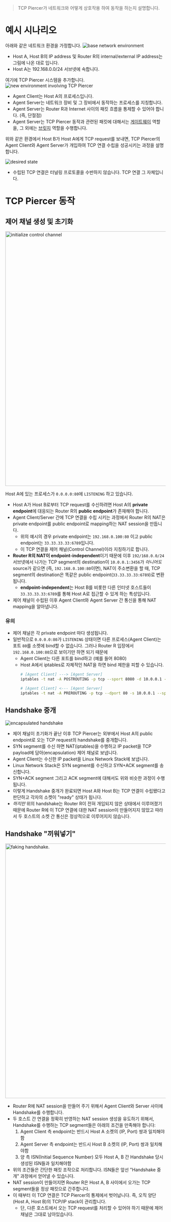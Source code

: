 > TCP Piercer가 네트워크와 어떻게 상호작용 하여 동작을 하는지 설명합니다.

# 예시 시나리오
아래와 같은 네트워크 환경을 가정합니다.
<img src="./_images/base-environment.png" alt="base network environment">

- Host A, Host B의 IP address 및 Router R의 internal/external IP address는 그림에 나온 대로 입니다.
- Host A는 192.168.0.0/24 서브넷에 속합니다.

여기에 TCP Piercer 시스템을 추가합니다.
<img src="./_images/new-environment.png" alt="new environment involving TCP Piercer">

- Agent Client는 Host A의 프로세스입니다.
- Agent Server는 네트워크 장비 및 그 장비에서 동작하는 프로세스를 지칭합니다.
- Agent Server는 Router R과 Internet 사이의 패킷 흐름을 통제할 수 있어야 합니다. (즉, 단절점)
- Agent Server는 TCP Piercer 동작과 관련된 패킷에 대해서는 [게이트웨이][Wikipedia, Gateway] 역할을, 그 외에는 [브릿지][Wikipedia, Bridge] 역할을 수행합니다.

위와 같은 환경에서 Host B가 Host A에게 TCP request를 보내면, TCP Piercer의 Agent Client와 Agent Server가 개입하여
TCP 연결 수립을 성공시키는 과정을 설명합니다.

<img src="./_images/intro2.png" alt="desired state">

- 수립된 TCP 연결은 터널링 프로토콜을 수반하지 않습니다. TCP 연결 그 자체입니다.


# TCP Piercer 동작
## 제어 채널 생성 및 초기화
<img src="./_images/control-channel.png" alt="initialize control channel" width=800>

Host A에 있는 프로세스가 `0.0.0.0:80`에 `LISTENING` 하고 있습니다.

- Host A가 Host B로부터 TCP request를 수신하려면 Host A의 **private endpoint**에 대응되는 Router R의 **public endpoint**가 존재해야 합니다.
- Agent Client/Server 간에 TCP 연결을 수립 시키는 과정에서 Router R의 NAT은 private endpoint를 public endpoint로 mapping하는 NAT session을 만듭니다.
  - 위의 예시의 경우 private endpoint는 `192.168.0.100:80` 이고 public endpoint는 `33.33.33.33:6789`입니다.
  - 이 TCP 연결을 제어 채널(Control Channel)이라 지칭하기로 합니다.
- **Router R의 NAT이 endpoint-independent**이기 때문에 이후 `192/168.0.0/24` 서브넷에서 나가는
TCP segment의 destination이 `10.0.0.1:3456`가 _아니어도_ source가 같으면 (즉, `192.168.0.100:80`이면), NAT이 주소변환을 할 때,
TCP segment의 destination은 똑같은 public endpoint(`33.33.33.33:6789`)로 변환됩니다.
  - **endpoint-independent**는 Host B를 비롯한 다른 인터넷 호스트들이 `33.33.33.33:6789`를 통해 Host A로 접근할 수 있게 하는 특성입니다.
- 제어 채널이 수립된 이후 Agent Client와 Agent Server 간 통신을 통해 NAT mapping을 알아냅니다.

### 유의
- 제어 채널은 각 private endpoint 마다 생성됩니다.
- 일반적으로 `0.0.0.0:80`가 `LISTENING` 상태이면 다른 프로세스(Agent Client)는 포트 `80`를 소켓에 bind할 수 없습니다. 
그러나 Router R 입장에서 `192.168.0.100:80`으로 보이기만 하면 되기 때문에
  - Agent Client는 다른 포트를 bind하고 (예를 들어 8080)
  - Host A에서 iptables로 자체적인 NAT을 하면 bind 제한을 피할 수 있습니다.
    ```sh
    # [Agent Client] ---> [Agent Server]
    iptables -t nat -A POSTROUTING -p tcp --sport 8080 -d 10.0.0.1 --dport 3456 -j SNAT --to-source :80

    # [Agent Client] <--- [Agent Server]
    iptables -t nat -A PREROUTING -p tcp --dport 80 -s 10.0.0.1 --sport 3456 -j DNAT --to-destination :8080
    ```


## Handshake 중개
<img src="./_images/handshake1.png" alt="encapsulated handshake">

- 제어 채널이 초기화가 끝난 이후 TCP Piercer는 외부에서 Host A의 public endpoint로 오는 TCP request의 handshake를 중개합니다.
- SYN segment를 수신 하면 NAT(iptables)을 수행하고 IP packet을 TCP payload에 담아(encapsulation) 제어 채널로 보냅니다.
- Agent Client는 수신한 IP packet을 Linux Network Stack에 보냅니다.
- Linux Network Stack은 SYN segment를 수신하고 SYN+ACK segment를 송신합니다.
- SYN+ACK segment 그리고 ACK segment에 대해서도 위와 비슷한 과정이 수행 됩니다.
- 이렇게 Handshake 중개가 완료되면 Host A와 Host B는 TCP 연결이 수립됐다고 판단하고 각자의 소켓이 "ready" 상태가 됩니다.
- _하지만_ 위의 handshake는 Router R이 전혀 개입되지 않은 상태에서 이루어졌기 때문에 Router R에 이 TCP 연결에 대한
NAT session이 만들어지지 않았고 따라서 두 호스트의 소켓 간 통신은 정상적으로 이루어지지 않습니다.

## Handshake "끼워넣기"
<img src="./_images/handshake2.png" alt="faking handshake." width=800>

- Router R에 NAT session을 만들어 주기 위해서 Agent Client와 Server 사이에 Handshake를 수행합니다.
- 두 호스트 간 연결을 정확히 반영하는 NAT session 생성을 유도하기 위해서, Handshake를 수행하는 TCP segment들은 아래의 조건을 만족해야 합니다:
  1. Agent Client 측 endpoint는 반드시 Host A 소켓의 (IP, Port) 쌍과 일치해야함
  1. Agent Server 측 endpoint는 반드시 Host B 소켓의 (IP, Port) 쌍과 일치해야함
  1. 양 측 ISN(Initial Sequence Number) 모두 Host A, B 간 Handshake 당시 생성된 ISN들과 일치해야함
- 위의 조건들은 간단한 패킷 조작으로 처리합니다. ISN들은 앞선 "Handshake 중개" 과정에서 얻어낼 수 있습니다.
- NAT session이 만들어지면  Router R은 Host A, B 사이에서 오가는 TCP segment들을 정상 패킷으로 간주합니다.
- 이 때부터 이 TCP 연결은 TCP Piercer의 통제에서 벗어납니다. 즉, 오직 양단(Host A, Host B)의 TCP/IP stack이 관리합니다.
  - 단, 다른 호스트에서 오는 TCP request를 처리할 수 있어야 하기 때문에 제어 채널은 그대로 남아있습니다.


[Wikipedia, Gateway]: https://en.wikipedia.org/wiki/Gateway_(telecommunications)
[Wikipedia, Bridge]: https://en.wikipedia.org/wiki/Bridging_(networking)
